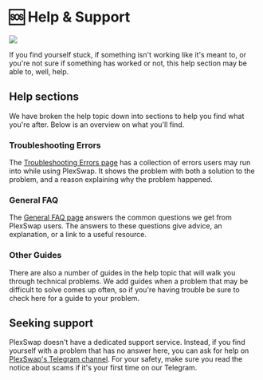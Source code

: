 # 🆘 Help & Support

![](../.gitbook/assets/Help\_Wanted.png)

If you find yourself stuck, if something isn't working like it's meant to, or you're not sure if something has worked or not, this help section may be able to, well, help.

## Help sections

We have broken the help topic down into sections to help you find what you're after. Below is an overview on what you'll find.

### Troubleshooting Errors

The [Troubleshooting Errors page](https://docs.plexswap.finance/help/troubleshooting) has a collection of errors users may run into while using PlexSwap. It shows the problem with both a solution to the problem, and a reason explaining why the problem happened.

### General FAQ

The [General FAQ page](https://docs.plexswap.finance/help/faq) answers the common questions we get from PlexSwap users. The answers to these questions give advice, an explanation, or a link to a useful resource.

### Other Guides

There are also a number of guides in the help topic that will walk you through technical problems. We add guides when a problem that may be difficult to solve comes up often, so if you're having trouble be sure to check here for a guide to your problem.

## Seeking support

PlexSwap doesn't have a dedicated support service. Instead, if you find yourself with a problem that has no answer here, you can ask for help on [PlexSwap's Telegram channel](https://t.me/PlexSwap). For your safety, make sure you read the notice about scams if it's your first time on our Telegram.
